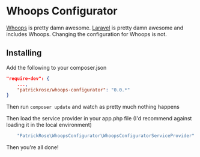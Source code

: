 # Whoops Configurator

[Whoops](https://github.com/filp/whoops/) is pretty damn awesome.
[Laravel](http://www.laravel.com) is pretty damn awesome and includes Whoops.
Changing the configuration for Whoops is not.

## Installing

Add the following to your composer.json

```json
"require-dev": {
    ...,
    "patrickrose/whoops-configurator": "0.0.*"
}
```

Then run `composer update` and watch as pretty much nothing happens

Then load the service provider in your app.php file
(I'd recommend against loading it in the local environment)

```php
    "PatrickRose\WhoopsConfigurator\WhoopsConfiguratorServiceProvider"
```

Then you're all done!